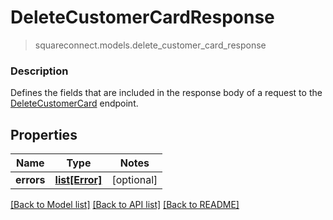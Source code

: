 # DeleteCustomerCardResponse
> squareconnect.models.delete_customer_card_response

### Description

Defines the fields that are included in the response body of a request to the [DeleteCustomerCard](#endpoint-deletecustomercard) endpoint.

## Properties
Name | Type | Notes
------------ | ------------- | -------------
**errors** | [**list[Error]**](Error.md) | [optional]

[[Back to Model list]](../README.md#documentation-for-models) [[Back to API list]](../README.md#documentation-for-api-endpoints) [[Back to README]](../README.md)


